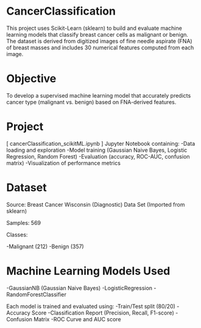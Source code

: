 # CancerClassification
This project uses Scikit-Learn (sklearn) to build and evaluate machine learning models that classify breast cancer cells as malignant or benign. The dataset is derived from digitized images of fine needle aspirate (FNA) of breast masses and includes 30 numerical features computed from each image.


# Objective
To develop a supervised machine learning model that accurately predicts cancer type (malignant vs. benign) based on FNA-derived features.

# Project
[ cancerClassification_scikitML.ipynb ] 
Jupyter Notebook containing:
-Data loading and exploration
-Model training (Gaussian Naive Bayes, Logistic Regression, Random Forest)
-Evaluation (accuracy, ROC-AUC, confusion matrix)
-Visualization of performance metrics


# Dataset
Source: Breast Cancer Wisconsin (Diagnostic) Data Set (Imported from sklearn)

Samples: 569

Classes:

-Malignant (212)
-Benign (357)


# Machine Learning Models Used

-GaussianNB (Gaussian Naive Bayes)
-LogisticRegression
-RandomForestClassifier

Each model is trained and evaluated using:
-Train/Test split (80/20)
-Accuracy Score
-Classification Report (Precision, Recall, F1-score)
-Confusion Matrix
-ROC Curve and AUC score
